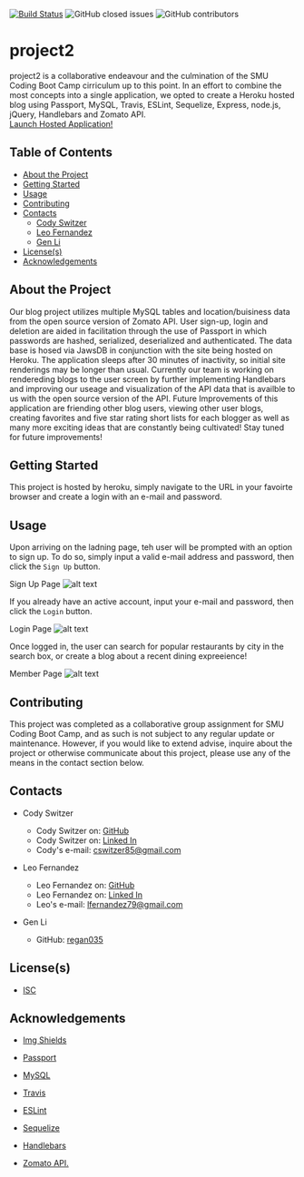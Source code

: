 <!-- Shields -->
[![Build Status](https://travis-ci.com/lfernandez79/project2.svg?branch=master)](https://travis-ci.com/lfernandez79/project2)
![GitHub closed issues](https://img.shields.io/github/issues-closed/lfernandez79/project2)
![GitHub contributors](https://img.shields.io/github/contributors/lfernandez79/project2)

# project2

project2 is a collaborative endeavour and the culmination of the SMU Coding Boot Camp cirriculum up to this point. In an effort to combine the most concepts into a single application, we opted to create a Heroku hosted blog using Passport, MySQL, Travis, ESLint, Sequelize, Express, node.js, jQuery, Handlebars and Zomato API.  
[Launch Hosted Application!](https://project2-cody-gen-leo.herokuapp.com/      "Launch Project 2")

<!-- TABLE OF CONTENTS -->
## Table of Contents

* [About the Project](#About-the-project)
* [Getting Started](#Getting-started)
* [Usage](#Usage)
* [Contributing](#Contributing)
* [Contacts](#Contact)
  * [Cody Switzer](https://cswitzer85.github.io/Basic-Portfolio/     "cswitzer85's GitHub")
  * [Leo Fernandez](#Leo-Fernandez)
  * [Gen Li](#Gen-Li)
* [License(s)](#License(s))
* [Acknowledgements](#Acknowledgements)

## About the Project

Our blog project utilizes multiple MySQL tables and location/buisiness data from the open source version of Zomato API. User sign-up, login and deletion are aided in facilitation through the use of Passport in which passwords are hashed, serialized, deserialized and authenticated. The data base is hosed via JawsDB in conjunction with the site being hosted on Heroku. The application sleeps after 30 minutes of inactivity, so initial site renderings may be longer than usual. Currently our team is working on rendereding blogs to the user screen by further implementing Handlebars and improving our useage and visualization of the API data that is availble to us with the open source version of the API. Future Improvements of this application are friending other blog users, viewing other user blogs, creating favorites and five star rating short lists for each blogger as well as many more exciting ideas that are constantly being cultivated!   Stay tuned for future improvements!

## Getting Started

This project is hosted by heroku, simply navigate to the URL in your favoirte browser and create a login with an e-mail and password.

## Usage

Upon arriving on the ladning page, teh user will be prompted with an option to sign up. To do so, simply input a valid e-mail address and password, then click the `Sign Up` button.

Sign Up Page ![alt text](https://github.com/lfernandez79/project2/blob/master/assets/project2SignUpPage.png?raw=true)

If you already have an active account, input your e-mail and password, then click the `Login` button.

Login Page ![alt text](https://github.com/lfernandez79/project2/blob/master/assets/project2LogInPage.png?raw=true)

Once logged in, the user can search for popular restaurants by city in the search box, or create a blog about a recent dining expreeience!

Member Page ![alt text](https://github.com/lfernandez79/project2/blob/master/assets/project2MemberPage.png?raw=true)

## Contributing

This project was completed as a collaborative group assignment for SMU Coding Boot Camp, and as such is not subject to any regular update or maintenance. However, if you would like to extend advise, inquire about the project or otherwise communicate about this project, please use any of the means in the contact section below.

## Contacts

* Cody Switzer
  * Cody Switzer on:  [GitHub](https://github.com/cswitzer85      "cswitzer85's GitHub")
  * Cody Switzer on:  [Linked In](https://www.linkedin.com/in/cody-switzer-1429593a/ "cody-switzer-1429593a Linked In")
  * Cody's e-mail:  cswitzer85@gmail.com  
  
* Leo Fernandez
  * Leo Fernandez on:  [GitHub](https://github.com/lfernandez79      "lfernandez79's GitHub")  
  * Leo Fernandez on:  [Linked In](https://www.linkedin.com/in/joseleonardofernandez/ "joseleonardofernandez Linked In")
  * Leo's e-mail:  lfernandez79@gmail.com



* Gen Li
  * GitHub:   [regan035](https://github.com/regan035     "regan035's GitHub")  

## License(s)

* [ISC](https://opensource.org/licenses/ISC)

## Acknowledgements

* [Img Shields](https://shields.io)

* [Passport](http://www.passportjs.org/)

* [MySQL](https://www.mysql.com/)

* [Travis](https://travis-ci.org/)

* [ESLint](https://eslint.org/)

* [Sequelize](https://sequelize.org/)

* [Handlebars](https://handlebarsjs.com/)

* [Zomato API. ](https://www.zomato.com/plano-tx)